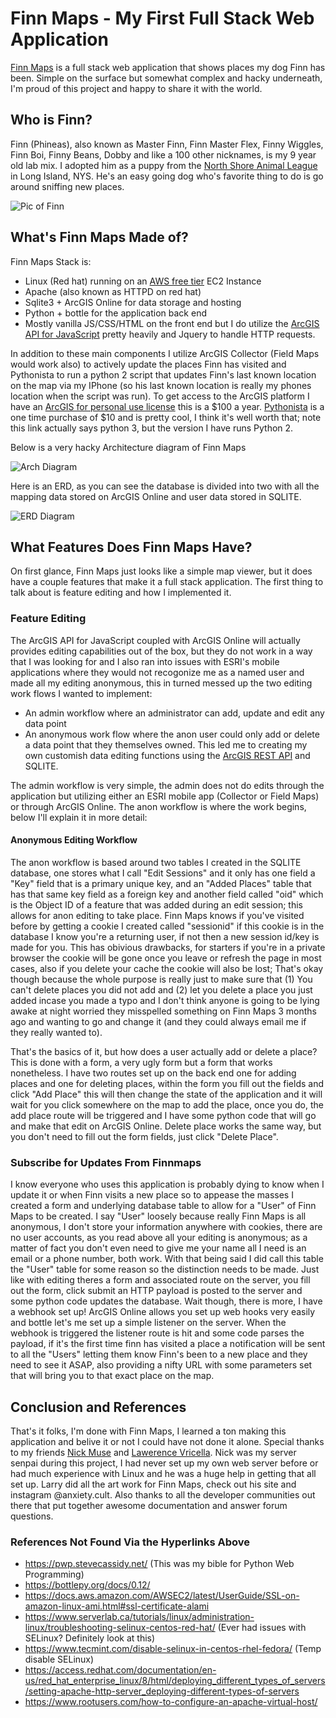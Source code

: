 # Finn Maps - My First Full Stack Web Application

[Finn Maps](https://finnmaps.org) is a full stack web application that shows places my dog Finn has been. Simple on the surface but somewhat complex and hacky underneath, I'm proud of this project and happy to share it with the world. 

## Who is Finn?

Finn (Phineas), also known as Master Finn, Finn Master Flex, Finny Wiggles, Finn Boi, Finny Beans, Dobby and like a 100 other nicknames, is my 9 year old lab mix. I adopted him as a puppy from the [North Shore Animal League](https://www.animalleague.org/) in Long Island, NYS. He's an easy going dog who's favorite thing to do is go around sniffing new places. 

![Pic of Finn](https://github.com/cvricella2/finnmaps/blob/main/images/finn%20couch.jpg)

## What's Finn Maps Made of? 

Finn Maps Stack is:

- Linux (Red hat) running on an [AWS free tier](https://aws.amazon.com/free/?all-free-tier.sort-by=item.additionalFields.SortRank&all-free-tier.sort-order=asc&awsf.Free%20Tier%20Types=*all&awsf.Free%20Tier%20Categories=*all) EC2 Instance
- Apache (also known as HTTPD on red hat)
- Sqlite3 + ArcGIS Online for data storage and hosting
- Python + bottle for the application back end
- Mostly vanilla JS/CSS/HTML on the front end but I do utilize the [ArcGIS API for JavaScript](https://developers.arcgis.com/javascript/latest/) pretty heavily and Jquery to handle HTTP requests. 

In addition to these main components I utilize ArcGIS Collector (Field Maps would work also) to actively update the places Finn has visited and Pythonista to run a python 2 script that updates Finn's last known location on the map via my IPhone (so his last known location is really my phones location when the script was run). To get access to the ArcGIS platform I have an [ArcGIS for personal use license](https://www.esri.com/en-us/arcgis/products/arcgis-for-personal-use/buy) this is a $100 a year. [Pythonista](http://omz-software.com/pythonista/) is a one time purchase of $10 and is pretty cool, I think it's well worth that; note this link actually says python 3, but the version I have runs Python 2.   

Below is a very hacky Architecture diagram of Finn Maps

![Arch Diagram](https://github.com/cvricella2/finnmaps/blob/main/images/Finn%20Maps%20Architecture.png)

Here is an ERD, as you can see the database is divided into two with all the mapping data stored on ArcGIS Online and user data stored in SQLITE.

![ERD Diagram](https://github.com/cvricella2/finnmaps/blob/main/images/Finn%20Maps%20ERD.png)

## What Features Does Finn Maps Have?

On first glance, Finn Maps just looks like a simple map viewer, but it does have a couple features that make it a full stack application. The first thing to talk about is feature editing and how I implemented it. 

### Feature Editing

The ArcGIS  API for JavaScript coupled with ArcGIS Online will actually provides editing capabilities out of the box, but they do not work in a way that I was looking for and I also ran into issues with ESRI's mobile applications where they would not recogonize me as a named user and made all my editing anonymous, this in turned messed up the two editing work flows I wanted to implement:

- An admin workflow where an administrator can add, update and edit any data point
- An anonymous work flow where the anon user could only add or delete a data point that they themselves owned. This led me to creating my own customish data editing functions using the [ArcGIS REST API](https://developers.arcgis.com/rest/) and SQLITE.

The admin workflow is very simple, the admin does not do edits through the application but utilizing either an ESRI mobile app (Collector or Field Maps) or through ArcGIS Online. The anon workflow is where the work begins, below I'll explain it in more detail:

#### Anonymous Editing Workflow

The anon workflow is based around two tables I created in the SQLITE database, one stores what I call "Edit Sessions" and it only has one field a "Key" field that is a primary unique key, and an "Added Places" table that has that same key field as a foreign key and another field called "oid" which is the Object ID of a feature that was added during an edit session; this allows for anon editing to take place. Finn Maps knows if you've visited before by getting a cookie I created called "sessionid" if this cookie is in the database I know you're a returning user, if not then a new session id/key is made for you. This has obivious drawbacks, for starters if you're in a private browser the cookie will be gone once you leave or refresh the page in most cases, also if you delete  your cache the cookie will also be lost; That's okay though because the whole purpose is really just to make sure that (1) You can't delete places you did not add and (2) let you delete a place you just added incase you made a typo and I don't think anyone is going to be lying awake at night worried they misspelled something on Finn Maps 3 months ago and wanting to go and change it (and they could always email me if they really wanted to). 

That's the basics of it, but how does a user actually add or delete a place? This is done with a form, a very ugly form but a form that works nonetheless. I have two routes set up on the back end one for adding places and one for deleting places, within the form you fill out the fields and click "Add Place" this will then change the state of the application and it will wait for you click somewhere on the map to add the place, once you do, the add place route will be triggered and I have some python code that will go and make that edit on ArcGIS Online. Delete place works the same way, but you don't need to fill out the form fields, just click "Delete Place".

### Subscribe for Updates From Finnmaps

I know everyone who uses this application is probably dying to know when I update it or when Finn visits a new place so to appease the masses I created a form and underlying database table to allow for a "User" of Finn Maps to be created. I say "User" loosely because really Finn Maps is all anonymous, I don't store your information anywhere with cookies, there are no user accounts, as you read above all your editing is anonymous; as a matter of fact you don't even need to give me your name all I need is an email or a phone number, both work. With that being said I did call this table the "User" table for some reason so the distinction needs to be made. Just like with editing theres a form and associated route on the server, you fill out the form, click submit an HTTP payload is posted to the server and some python code updates the database. Wait though, there is more, I have a webhook set up! ArcGIS Online allows you set up web hooks very easily and bottle let's me set up a simple listener on the server. When the webhook is triggered the listener route is hit and some code parses the payload, if it's the first time finn has visited a place a notification will be sent to all the "Users" letting them know Finn's been to a new place and they need to see it ASAP, also providing a nifty URL with some parameters set that will bring you to that exact place on the map.

## Conclusion and References

That's it folks, I'm done with Finn Maps, I learned a ton making this application and belive it or not I could have not done it alone. Special thanks to my friends [Nick Muse](https://nickmuse.com/) and [Lawerence Vricella](https://www.anxietycult.com/). Nick was my server senpai during this project, I had never set up my own web server before or had much experience with Linux and he was a huge help in getting that all set up. Larry did all the art work for Finn Maps, check out his site and instagram @anxiety.cult. Also thanks to all the developer communities out there that put together awesome documentation and answer forum questions. 

### References Not Found Via the Hyperlinks Above

- https://pwp.stevecassidy.net/ (This was my bible for Python Web Programming)
- https://bottlepy.org/docs/0.12/
- https://docs.aws.amazon.com/AWSEC2/latest/UserGuide/SSL-on-amazon-linux-ami.html#ssl-certificate-alami
- https://www.serverlab.ca/tutorials/linux/administration-linux/troubleshooting-selinux-centos-red-hat/ (Ever had issues with SELinux? Definitely look at this)
- https://www.tecmint.com/disable-selinux-in-centos-rhel-fedora/ (Temp disable SELinux)
- https://access.redhat.com/documentation/en-us/red_hat_enterprise_linux/8/html/deploying_different_types_of_servers/setting-apache-http-server_deploying-different-types-of-servers
- https://www.rootusers.com/how-to-configure-an-apache-virtual-host/
